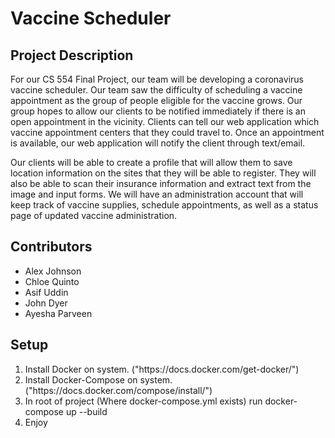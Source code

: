 <h1>Vaccine Scheduler</h1>
<h2>Project Description</h2>
<p>For our CS 554 Final Project, our team will be developing a coronavirus vaccine scheduler. Our team saw the difficulty of scheduling a vaccine appointment as the group of people eligible for the vaccine grows. Our group hopes to allow our clients to be notified immediately if there is an open appointment in the vicinity. Clients can tell our web application which vaccine appointment centers that they could travel to. Once an appointment is available, our web application will notify the client through text/email.</p>
<p>Our clients will be able to create a profile that will allow them to save location information on the sites that they will be able to register. They will also be able to scan their insurance information and extract text from the image and input forms. We will have an administration account that will keep track of vaccine supplies, schedule appointments, as well as a status page of updated vaccine administration. </p>
<h2>Contributors</h2>
<ul>
    <li>Alex Johnson</li>
    <li>Chloe Quinto</li>
    <li>Asif Uddin</li>
    <li>John Dyer</li>
    <li>Ayesha Parveen</li>
</ul>
<h2>Setup</h2>
<ol>
    <li>Install Docker on system. ("https://docs.docker.com/get-docker/")</li>
    <li>Install Docker-Compose on system. ("https://docs.docker.com/compose/install/")</li>
    <li>In root of project (Where docker-compose.yml exists) run docker-compose up --build</li>
    <li>Enjoy</li>
</ol>
